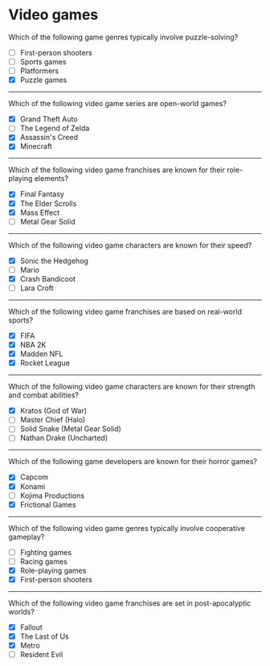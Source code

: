 # Video games

Which of the following game genres typically involve puzzle-solving?
- [ ] First-person shooters
- [ ] Sports games
- [ ] Platformers
- [x] Puzzle games

---

Which of the following video game series are open-world games?
- [x] Grand Theft Auto
- [ ] The Legend of Zelda
- [x] Assassin's Creed
- [x] Minecraft

---

Which of the following video game franchises are known for their role-playing elements?
- [x] Final Fantasy
- [x] The Elder Scrolls
- [x] Mass Effect
- [ ] Metal Gear Solid

---

Which of the following video game characters are known for their speed?
- [x] Sonic the Hedgehog
- [ ] Mario
- [x] Crash Bandicoot
- [ ] Lara Croft

---

Which of the following video game franchises are based on real-world sports?
- [x] FIFA
- [x] NBA 2K
- [x] Madden NFL
- [x] Rocket League

---

Which of the following video game characters are known for their strength and combat abilities?
- [x] Kratos (God of War)
- [ ] Master Chief (Halo)
- [ ] Solid Snake (Metal Gear Solid)
- [ ] Nathan Drake (Uncharted)

---

Which of the following game developers are known for their horror games?
- [x] Capcom
- [x] Konami
- [ ] Kojima Productions
- [x] Frictional Games

---

Which of the following video game genres typically involve cooperative gameplay?
- [ ] Fighting games
- [ ] Racing games
- [x] Role-playing games
- [x] First-person shooters

---

Which of the following video game franchises are set in post-apocalyptic worlds?
- [x] Fallout
- [x] The Last of Us
- [x] Metro
- [ ] Resident Evil
